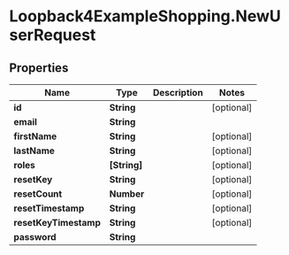 # Loopback4ExampleShopping.NewUserRequest

## Properties

Name | Type | Description | Notes
------------ | ------------- | ------------- | -------------
**id** | **String** |  | [optional] 
**email** | **String** |  | 
**firstName** | **String** |  | [optional] 
**lastName** | **String** |  | [optional] 
**roles** | **[String]** |  | [optional] 
**resetKey** | **String** |  | [optional] 
**resetCount** | **Number** |  | [optional] 
**resetTimestamp** | **String** |  | [optional] 
**resetKeyTimestamp** | **String** |  | [optional] 
**password** | **String** |  | 


